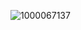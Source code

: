 ![1000067137](https://github.com/user-attachments/assets/9542d781-05cc-4fd3-b155-d145c1041a67)








